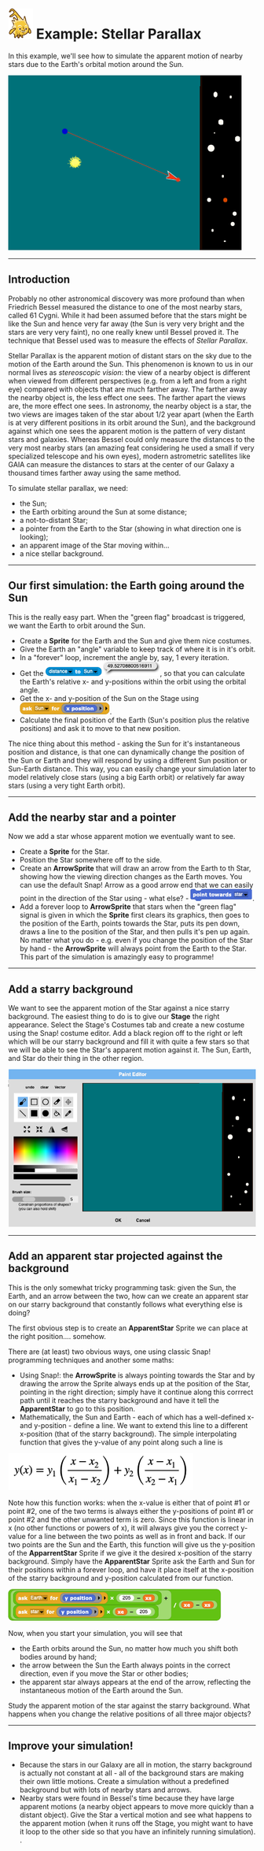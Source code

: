 # <img alt="scientific-snap-icon" src="../../images/einstein_snap.png" width="50"/> Example: Stellar Parallax

In this example, we'll see how to simulate the apparent motion of nearby stars due to the Earth's orbital motion around the Sun.

![simualtion](./images/simulation.png)

---

## Introduction

Probably no other astronomical discovery was more profound than when Friedrich Bessel measured the distance to one of the most nearby stars, called 61 Cygni.  While it had been assumed before that the stars might be like the Sun and hence very far away (the Sun is very very bright and the stars are very very faint), no one really knew until Bessel proved it.  The technique that Bessel used was to measure the effects of *Stellar Parallax*.

Stellar Parallax is the apparent motion of distant stars on the sky due to the motion of the Earth around the Sun. This phenomenon is known to us in our normal lives as *stereoscopic vision*: the view of a nearby object is different when viewed from different perspectives (e.g. from a left and from a right eye) compared with objects that are much farther away.  The farther away the nearby object is, the less effect one sees.  The farther apart the views are, the more effect one sees.  In astronomy, the nearby object is a star, the two views are images taken of the star about 1/2 year apart (when the Earth is at very different positions in its orbit around the Sun), and the background against which one sees the apparent motion is the pattern of very distant stars and galaxies.  Whereas Bessel could only measure the distances to the very most nearby stars (an amazing feat considering he used a small if very specialized telescope and his own eyes), modern astrometric satellites like GAIA can measure the distances to stars at the center of our Galaxy a thousand times farther away using the same method.

To simulate stellar parallax, we need:
- the Sun;
- the Earth orbiting around the Sun at some distance;
- a not-to-distant Star;
- a pointer from the Earth to the Star (showing in what direction one is looking);
- an apparent image of the Star moving within...
- a nice stellar background.

---

## Our first simulation: the Earth going around the Sun

This is the really easy part.  When the "green flag" broadcast is triggered, we want the Earth to orbit around the Sun.
- Create a **Sprite** for the Earth and the Sun and give them nice costumes.
- Give the Earth an "angle" variable to keep track of where it is in it's orbit.
- In a "forever" loop, increment the angle by, say, 1 every iteration.
- Get the ![distance to Sun](./images/distance_to_Sun.png), so that you can calculate the Earth's relative x- and y-positions within the orbit using the orbital angle.
- Get the x- and y-position of the Sun on the Stage using ![ask Sun for x position](./images/ask_Sun_for_x.png).
- Calculate the final position of the Earth (Sun's position plus the relative positions) and ask it to move to that new position.

The nice thing about this method - asking the Sun for it's instantaneous position and distance, is that one can dynamically change the position of the Sun or Earth and they will respond by using a different Sun position or Sun-Earth distance.  This way, you can easily change your simulation later to model relatively close stars (using a big Earth orbit) or relatively far away stars (using a very tight Earth orbit).

---

## Add the nearby star and a pointer

Now we add a star whose apparent motion we eventually want to see.
- Create a **Sprite** for the Star.
- Position the Star somewhere off to the side.
- Create an **ArrowSprite** that will draw an arrow from the Earth to th Star, showing how the viewing direction changes as the Earth moves.  You can use the default Snap! Arrow as a good arrow end that we can easily point in the direction of the Star using - what else? - ![point towards Star](./images/point_towards_star.png).
- Add a forever loop to **ArrowSprite** that stars when the "green flag" signal is given in which the **Sprite** first clears its graphics, then goes to the position of the Earth, points towards the Star, puts its pen down, draws a line to the position of the Star, and then pulls it's pen up again.  No matter what you do - e.g. even if you change the position of the Star by hand - the **ArrowSprite** will always point from the Earth to the Star.
This part of the simulation is amazingly easy to programme!

---

## Add a starry background

We want to see the apparent motion of the Star against a nice starry background.  The easiest thing to do is to give our **Stage** the right appearance.  Select the Stage's Costumes tab and create a new costume using the Snap! costume editor.  Add a black region off to the right or left which will be our starry background and fill it with quite a few stars so that we will be able to see the Star's apparent motion against it.  The Sun, Earth, and Star do their thing in the other region.

![starry background](./images/starry_background.png)

---

## Add an apparent star projected against the background

This is the only somewhat tricky programming task: given the Sun, the Earth, and an arrow between the two, how can we create an apparent star on our starry background that constantly follows what everything else is doing?

The first obvious step is to create an **ApparentStar** Sprite we can place at the right position.... somehow.

There are (at least) two obvious ways, one using classic Snap! programming techniques and another some maths:
- Using Snap!: the **ArrowSprite** is always pointing towards the Star and by drawing the arrow the Sprite always ends up at the position of the Star, pointing in the right direction; simply have it continue along this corrrect path until it reaches the starry background and  have it tell the **ApparentStar** to go to this position.
- Mathematically, the Sun and Earth - each of which has a well-defined x- and y-position - define a line.  We want to extend this line to a different x-position (that of the starry background).  The simple interpolating function that gives the y-value of any point along such a line is

![interpolation function](./images/interpolation_function.png)

Note how this function works: when the x-value is either that of point #1 or point #2, one of the two terms is always either the y-positions of point #1 or point #2 and the other unwanted term is zero.  Since this function is linear in x (no other functions or powers of x), it will always give you the correct y-value for a line between the two points as well as in front and back.  If our two points are the Sun and the Earth, this function will give us the y-position of the **ApparrentStar** Sprite if we give it the desired x-position of the starry background.  Simply have the **ApparentStar** Sprite ask the Earth and Sun for their positions within a forever loop, and have it place itself at the x-position of the starry background and y-position calculated from our function.

![interpolation](./images/interpolation.png)

Now, when you start your simulation, you will see that
- the Earth orbits around the Sun, no matter how much you shift both bodies around by hand;
- the arrow between the Sun the Earth always points in the correct direction, even if you move the Star or other bodies;
- the apparent star always appears at the end of the arrow, reflecting the instantaneous motion of the Earth around the Sun.

Study the apparent motion of the star against the starry background.  What happens when you change the relative positions of all three major objects?


---

## Improve your simulation!

- Because the stars in our Galaxy are all in motion, the starry background is actually not constant at all - all of the background stars are making their own little motions.  Create a simulation without a predefined background but with lots of nearby stars and arrows.
- Nearby stars were found in Bessel's time because they have large apparent motions (a nearby object appears to move more quickly than a distant object).  Give the Star a vertical motion and see what happens to the apparent motion (when it runs off the Stage, you might want to have it loop to the other side so that you have an infinitely running simulation).
.

